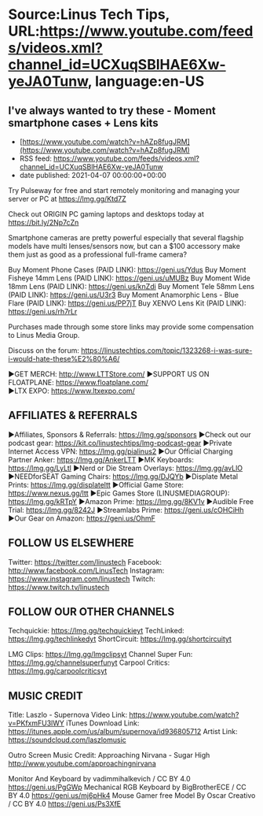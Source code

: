 # Source:Linus Tech Tips, URL:https://www.youtube.com/feeds/videos.xml?channel_id=UCXuqSBlHAE6Xw-yeJA0Tunw, language:en-US

## I've always wanted to try these - Moment smartphone cases + Lens kits
 - [https://www.youtube.com/watch?v=hAZp8fugJRM](https://www.youtube.com/watch?v=hAZp8fugJRM)
 - RSS feed: https://www.youtube.com/feeds/videos.xml?channel_id=UCXuqSBlHAE6Xw-yeJA0Tunw
 - date published: 2021-04-07 00:00:00+00:00

Try Pulseway for free and start remotely monitoring and managing your server or PC at https://lmg.gg/Ktd7Z

Check out ORIGIN PC gaming laptops and desktops today at https://bit.ly/2Np7cZn

Smartphone cameras are pretty powerful especially that several flagship models have multi lenses/sensors now, but can a $100 accessory make them just as good as a professional full-frame camera?

Buy Moment Phone Cases (PAID LINK): https://geni.us/Ydus
Buy Moment Fisheye 14mm Lens (PAID LINK): https://geni.us/uMUBz
Buy Moment Wide 18mm Lens (PAID LINK): https://geni.us/knZdi
Buy Moment Tele 58mm Lens (PAID LINK): https://geni.us/U3r3
Buy Moment Anamorphic Lens - Blue Flare (PAID LINK): https://geni.us/PP7jT
Buy XENVO Lens Kit (PAID LINK): https://geni.us/rh7rLr

Purchases made through some store links may provide some compensation to Linus Media Group.

Discuss on the forum: https://linustechtips.com/topic/1323268-i-was-sure-i-would-hate-these%E2%80%A6/

►GET MERCH: http://www.LTTStore.com/
►SUPPORT US ON FLOATPLANE: https://www.floatplane.com/  
►LTX EXPO: https://www.ltxexpo.com/   

AFFILIATES & REFERRALS
---------------------------------------------------
►Affiliates, Sponsors & Referrals: https://lmg.gg/sponsors
►Check out our podcast gear: https://kit.co/linustechtips/lmg-podcast-gear
►Private Internet Access VPN: https://lmg.gg/pialinus2
►Our Official Charging Partner Anker: https://lmg.gg/AnkerLTT
►MK Keyboards: https://lmg.gg/LyLtl
►Nerd or Die Stream Overlays: https://lmg.gg/avLlO
►NEEDforSEAT Gaming Chairs: https://lmg.gg/DJQYb
►Displate Metal Prints: https://lmg.gg/displateltt
►Official Game Store: https://www.nexus.gg/ltt
►Epic Games Store (LINUSMEDIAGROUP): https://lmg.gg/kRTpY
►Amazon Prime: https://lmg.gg/8KV1v
►Audible Free Trial: https://lmg.gg/8242J
►Streamlabs Prime: https://geni.us/cOHCiHh
►Our Gear on Amazon: https://geni.us/OhmF

FOLLOW US ELSEWHERE
---------------------------------------------------  
Twitter: https://twitter.com/linustech
Facebook: http://www.facebook.com/LinusTech
Instagram: https://www.instagram.com/linustech
Twitch: https://www.twitch.tv/linustech

FOLLOW OUR OTHER CHANNELS
---------------------------------------------------  
Techquickie: https://lmg.gg/techquickieyt
TechLinked: https://lmg.gg/techlinkedyt
ShortCircuit: https://lmg.gg/shortcircuityt

LMG Clips: https://lmg.gg/lmgclipsyt
Channel Super Fun: https://lmg.gg/channelsuperfunyt
Carpool Critics: https://lmg.gg/carpoolcriticsyt

MUSIC CREDIT
---------------------------------------------------  
Title: Laszlo - Supernova
Video Link: https://www.youtube.com/watch?v=PKfxmFU3lWY
iTunes Download Link: https://itunes.apple.com/us/album/supernova/id936805712
Artist Link: https://soundcloud.com/laszlomusic

Outro Screen Music Credit: Approaching Nirvana - Sugar High http://www.youtube.com/approachingnirvana

Monitor And Keyboard by vadimmihalkevich / CC BY 4.0  https://geni.us/PgGWp
Mechanical RGB Keyboard by BigBrotherECE / CC BY 4.0 https://geni.us/mj6pHk4
Mouse Gamer free Model By Oscar Creativo / CC BY 4.0 https://geni.us/Ps3XfE

